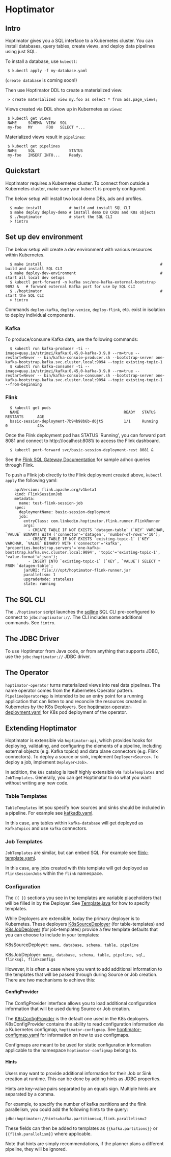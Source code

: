 # Hoptimator

## Intro

Hoptimator gives you a SQL interface to a Kubernetes cluster. You can install databases, query tables, create views, and deploy data pipelines using just SQL.

To install a database, use `kubectl`:

```
 $ kubectl apply -f my-database.yaml
```

(`create database` is coming soon!)

Then use Hoptimator DDL to create a materialized view:

```
 > create materialized view my.foo as select * from ads.page_views;
```

Views created via DDL show up in Kubernetes as `views`:

```
 $ kubectl get views
 NAME     SCHEMA  VIEW  SQL
 my-foo   MY      FOO   SELECT *...

```

Materialized views result in `pipelines`:

```
 $ kubectl get pipelines
 NAME     SQL               STATUS
 my-foo   INSERT INTO...    Ready.
```

## Quickstart

Hoptimator requires a Kubernetes cluster. To connect from outside a Kubernetes cluster, make sure your `kubectl` is properly configured.

The below setup will install two local demo DBs, ads and profiles.

```
  $ make install            # build and install SQL CLI
  $ make deploy deploy-demo # install demo DB CRDs and K8s objects
  $ ./hoptimator            # start the SQL CLI
  > !intro
```

## Set up dev environment

The below setup will create a dev environment with various resources within Kubernetes.

```
  $ make install                                                    # build and install SQL CLI
  $ make deploy-dev-environment                                     # start all local dev setups
  $ kubectl port-forward -n kafka svc/one-kafka-external-bootstrap 9092 &   # forward external Kafka port for use by SQL CLI
  $ ./hoptimator                                                    # start the SQL CLI
  > !intro
```

Commands `deploy-kafka`, `deploy-venice`, `deploy-flink`, etc. exist in isolation to deploy individual components.

### Kafka

To produce/consume Kafka data, use the following commands:

```
  $ kubectl run kafka-producer -ti --image=quay.io/strimzi/kafka:0.45.0-kafka-3.9.0 --rm=true --restart=Never -- bin/kafka-console-producer.sh --bootstrap-server one-kafka-bootstrap.kafka.svc.cluster.local:9094 --topic existing-topic-1
  $ kubectl run kafka-consumer -ti --image=quay.io/strimzi/kafka:0.45.0-kafka-3.9.0 --rm=true --restart=Never -- bin/kafka-console-consumer.sh --bootstrap-server one-kafka-bootstrap.kafka.svc.cluster.local:9094 --topic existing-topic-1 --from-beginning
```

### Flink

```
  $ kubectl get pods
  NAME                                              READY   STATUS    RESTARTS      AGE
  basic-session-deployment-7b94b98b6b-d6jt5         1/1     Running   0             43s
```

Once the Flink deployment pod has STATUS 'Running', you can forward port 8081 and connect to http://localhost:8081/
to access the Flink dashboard.

```
  $ kubectl port-forward svc/basic-session-deployment-rest 8081 &
```

See the [Flink SQL Gateway Documentation](https://nightlies.apache.org/flink/flink-docs-release-1.18/docs/dev/table/sql-gateway/overview/)
for sample adhoc queries through Flink.

To push a Flink job directly to the Flink deployment created above, `kubectl apply` the following yaml:
```
    apiVersion: flink.apache.org/v1beta1
    kind: FlinkSessionJob
    metadata:
      name: test-flink-session-job
    spec:
      deploymentName: basic-session-deployment
      job:
        entryClass: com.linkedin.hoptimator.flink.runner.FlinkRunner
        args:
          - CREATE TABLE IF NOT EXISTS `datagen-table` (`KEY` VARCHAR, `VALUE` BINARY) WITH ('connector'='datagen', 'number-of-rows'='10');
          - CREATE TABLE IF NOT EXISTS `existing-topic-1` (`KEY` VARCHAR, `VALUE` BINARY) WITH ('connector'='kafka', 'properties.bootstrap.servers'='one-kafka-bootstrap.kafka.svc.cluster.local:9094', 'topic'='existing-topic-1', 'value.format'='json');
          - INSERT INTO `existing-topic-1` (`KEY`, `VALUE`) SELECT * FROM `datagen-table`;
        jarURI: file:///opt/hoptimator-flink-runner.jar
        parallelism: 1
        upgradeMode: stateless
        state: running
```

## The SQL CLI

The `./hoptimator` script launches the [sqlline](https://github.com/julianhyde/sqlline) SQL CLI pre-configured to connect to `jdbc:hoptimator://`.
The CLI includes some additional commands. See `!intro`.

## The JDBC Driver

To use Hoptimator from Java code, or from anything that supports JDBC, use the `jdbc:hoptimator://` JDBC driver.

## The Operator

`hoptimator-operator` turns materialized views into real data pipelines. The name operator comes from the Kubernetes Operator pattern.
`PipelineOperatorApp` is intended to be an entry point for a running application that can listen to and reconcile the resources created in Kubernetes by the K8s Deployers.
See [hoptimator-operator-deployment.yaml](deploy/hoptimator-operator-deployment.yaml) for K8s pod deployment of the operator.

## Extending Hoptimator

Hoptimator is extensible via `hoptimator-api`, which provides hooks for deploying, validating, and configuring the elements of a pipeline,
including external objects (e.g. Kafka topics) and data plane connectors (e.g. Flink connectors).
To deploy a source or sink, implement `Deployer<Source>`.
To deploy a job, implement `Deployer<Job>`.

In addition, the `k8s` catalog is itself highly extensible via `TableTemplates` and `JobTemplates`.
Generally, you can get Hoptimator to do what you want without writing any new code.

### Table Templates

`TableTemplates` let you specify how sources and sinks should be included in a pipeline. For example see [kafkadb.yaml](deploy/samples/kafkadb.yaml).

In this case, any tables within `kafka-database` will get deployed as `KafkaTopics` and use `kafka` connectors.

### Job Templates

`JobTemplates` are similar, but can embed SQL. For example see [flink-template.yaml](deploy/samples/flink-template.yaml).

In this case, any jobs created with this template will get deployed as `FlinkSessionJobs` within the `flink` namespace.

### Configuration

The ``{{ }}`` sections you see in the templates are variable placeholders that will be filled in by the Deployer.
See [Template.java](hoptimator-util/src/main/java/com/linkedin/hoptimator/util/Template.java) for how to specify templates.

While Deployers are extensible, today the primary deployer is to Kubernetes. These deployers 
[K8sSourceDeployer](hoptimator-k8s/src/main/java/com/linkedin/hoptimator/k8s/K8sSourceDeployer.java) (for table-templates)
and [K8sJobDeployer](hoptimator-k8s/src/main/java/com/linkedin/hoptimator/k8s/K8sJobDeployer.java) (for job-templates)
provide a few template defaults that you can choose to include in your templates:

K8sSourceDeployer: `name, database, schema, table, pipeline`

K8sJobDeployer: `name, database, schema, table, pipeline, sql, flinksql, flinkconfigs`

However, it is often a case where you want to add additional information to the templates that will be passed through during Source or Job creation.
There are two mechanisms to achieve this:

#### ConfigProvider

The ConfigProvider interface allows you to load additional configuration information that will be used during Source or Job creation.

The [K8sConfigProvider](hoptimator-k8s/src/main/java/com/linkedin/hoptimator/k8s/K8sConfigProvider.java) is the default one used in the K8s deployers.
K8sConfigProvider contains the ability to read configuration information via a Kubernetes configmap, `hoptimator-configmap`.
See [hoptimator-configmap.yaml](deploy/config/hoptimator-configmap.yaml) for information on how to use configmaps.

Configmaps are meant to be used for static configuration information applicable to the namespace `hoptimator-configmap` belongs to.

#### Hints

Users may want to provide additional information for their Job or Sink creation at runtime.
This can be done by adding hints as JDBC properties.

Hints are key-value pairs separated by an equals sign. Multiple hints are separated by a comma.

For example, to specify the number of kafka partitions and the flink parallelism, you could add the following hints to the query:
```
jdbc:hoptimator://hints=kafka.partitions=4,flink.parallelism=2
```
These fields can then be added to templates as `{{kafka.partitions}}` or `{{flink.parallelism}}` where applicable.

Note that hints are simply recommendations, if the planner plans a different pipeline, they will be ignored.
